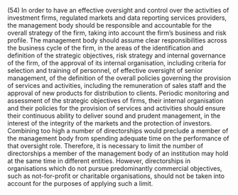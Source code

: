 (54) In order to have an effective oversight and control over the activities of investment firms, regulated markets and data reporting services providers, the management body should be responsible and accountable for the overall strategy of the firm, taking into account the firm’s business and risk profile. The management body should assume clear responsibilities across the business cycle of the firm, in the areas of the identification and definition of the strategic objectives, risk strategy and internal governance of the firm, of the approval of its internal organisation, including criteria for selection and training of personnel, of effective oversight of senior management, of the definition of the overall policies governing the provision of services and activities, including the remuneration of sales staff and the approval of new products for distribution to clients. Periodic monitoring and assessment of the strategic objectives of firms, their internal organisation and their policies for the provision of services and activities should ensure their continuous ability to deliver sound and prudent management, in the interest of the integrity of the markets and the protection of investors. Combining too high a number of directorships would preclude a member of the management body from spending adequate time on the performance of that oversight role. Therefore, it is necessary to limit the number of directorships a member of the management body of an institution may hold at the same time in different entities. However, directorships in organisations which do not pursue predominantly commercial objectives, such as not-for-profit or charitable organisations, should not be taken into account for the purposes of applying such a limit.